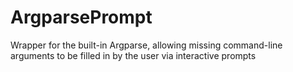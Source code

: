 # ArgparsePrompt
Wrapper for the built-in Argparse, allowing missing command-line arguments to be filled in by the user via interactive prompts
